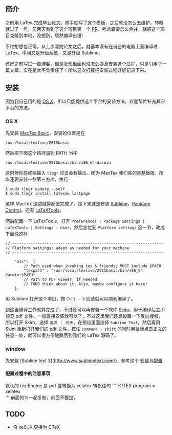 ## 简介

之前用 LaTex 完成毕业论文，顺手就写了这个模板，之后就没怎么去维护。转眼就过了一年，前两天看到了这个项目第一个 [PR](https://github.com/clinyong/latex-szu/pull/1)，考虑着要怎么合并，就把这个项目克隆到本地，没想到，居然编译出错!

不过想想也正常，从上次写完论文之后，就基本没有在自己的电脑上面编译过 LaTex，中间又是升级系统，又是升级 Sublime。

还好之前写过一篇[博客](http://www.jianshu.com/p/e59aaac15088)，但是发现里面也没怎么提及安装这个过程，只是引用了一篇文章，实在是太不负责任了！所以这次打算把安装过程好好记录下来。

## 安装

因为我自己用的是 [OS X](http://www.apple.com/cn/osx/)，所以只能提供这个平台的安装方法，欢迎帮忙补充其它平台的方法。

### OS X

先安装 [MacTex Basic](http://tug.org/cgi-bin/mactex-download/BasicTeX.pkg)，安装的位置是在

```
/usr/local/texlive/2015basic
```

然后把下面这个路径加到 PATH 当中

```
/usr/local/texlive/2015basic/bin/x86_64-darwin
```

这时候你在终端输入 `tlmgr` 应该会有输出。因为 MacTex 我们装的是基础版，所以还要安装一些第三方库，执行

```
$ sudo tlmgr update --self
$ sudo tlmgr install latexmk lastpage
```

这样 MacTex 这边就算配置完成了。接下来就是安装 [Sublime](https://www.sublimetext.com/)，[Package Control](https://packagecontrol.io/)，还有 [LaTeXTools](https://github.com/SublimeText/LaTeXTools)。

然后配置一下 LaTexTools，打开 `Preferences | Package Settings | LaTeXTools | Settings - User`，然后定位到 `Platform settings` 这一节，改成下面像这样

```
// ------------------------------------------------------------------
// Platform settings: adapt as needed for your machine
// ------------------------------------------------------------------

    "osx":  {
        // Path used when invoking tex & friends; MUST include $PATH
        "texpath" : "/usr/local/texlive/2015basic/bin/x86_64-darwin:$PATH"
        // Path to PDF viewer, if needed
        // TODO think about it. Also, maybe configure it here!
    },
```

用 Sublime 打开这个项目，按 `Ctrl - b` 应该就可以顺利编译了。

到这里编译工作就算完成了，不过还可以再安装一个软件 [Skim](http://skim-app.sourceforge.net/)，用于编译后立即预览 pdf 文件。一般直接安装就可以了，不过这里我们还想设置一下反向搜索，所以打开 Skim，选择 `选项 ｜ 同步`，在预设里面选择 `Sublime Text`。然后再用 Skim 重新打开我们的 pdf 文件，按住 `command + shift` 的同时用鼠标点击正文的任意一处，就可以很方便地跳回到我们的 LaTex 源码了。

### window 

先安装 [Subline text 3](http://www.sublimetext.com/）
参考这个 [安装与配置](http://tonghuashuo.github.io/blog/latex-with-sublime-text.html)     

#### 配置过程中的注意事项

默认的 tex Engine 是 pdf 要转换为 xelatex 转化语句 
'''
%!TEX program = xelatex   
'''
前面的%一起复制，前面不要加\
## TODO

- 将 xeCJK 更换为 CTeX
